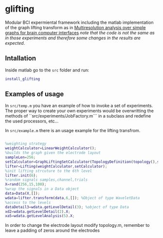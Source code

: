 glifting
========
Modular BCI expermiental framework including the matlab implementation of the graph lifting transform as in [Multiresolution analysis over simple graphs for brain computer interfaces](http://iopscience.iop.org/1741-2552/10/4/046014) _note that the code is not the same as in those experiments and therefore some changes in the results are expected_.


Intallation
-----------

 Inside matlab go to the ``src`` folder and run:

 ```matlab
 install_glifting
 ```

Examples of usage
-----------------

In ```src/temp.m``` you have an example of how to invoke a set of experiments. The proper way to create your own experiments would be overwritting the methods of ``src/experiments/JobFactory.m``` in a subclass and redefine the used processors, etc...



In ``src/example.m`` there is an usage example for the lifting transfrom.


```matlab

%weighting strategy
weightCalculator=LinearWeightCalculator();
%builds the graph given the electrode layout
sampleLen=256;
setCalculator=GraphLiftingSetCalculator(TopologyDefinition(topology(),sampleLen),weightCalculator);
lifter=Lifting(weightCalculator,setCalculator);
%init lifting strcuture to the 6th level
lifter.init(6);
%random signals samples,channel,trials
X=rand(256,15,100);
%wrap the signals in a Data object
data=Data(X,[]);
wdata=lifter.transform(data,6,[]); %Object of type WaveletData
%access to the levels
dataDetail3=wdata.getLevelDetail(3); %object of type Data
xd2=wdata.getLevelDetail(2).X;
xa5=wdata.getLevelAnalysis(5).X;

```


In order to change the  electrode layout modify topology.m, remember to leave a padding of zeros around the electrodes
